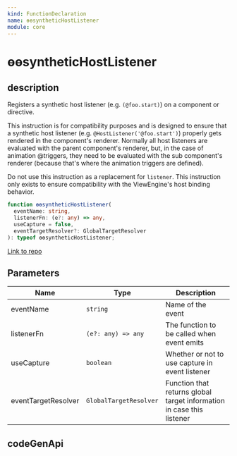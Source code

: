 ```yaml
---
kind: FunctionDeclaration
name: ɵɵsyntheticHostListener
module: core
---
```


# ɵɵsyntheticHostListener

## description

Registers a synthetic host listener (e.g. `(@foo.start)`) on a component or directive.

This instruction is for compatibility purposes and is designed to ensure that a
synthetic host listener (e.g. `@HostListener('@foo.start')`) properly gets rendered
in the component's renderer. Normally all host listeners are evaluated with the
parent component's renderer, but, in the case of animation @triggers, they need
to be evaluated with the sub component's renderer (because that's where the
animation triggers are defined).

Do not use this instruction as a replacement for `listener`. This instruction
only exists to ensure compatibility with the ViewEngine's host binding behavior.

```ts
function ɵɵsyntheticHostListener(
  eventName: string,
  listenerFn: (e?: any) => any,
  useCapture = false,
  eventTargetResolver?: GlobalTargetResolver
): typeof ɵɵsyntheticHostListener;
```

[Link to repo](https://github.com/timdeschryver/angular/blob/master/packages/core/src/render3/instructions/listener.ts#L71-L82)

## Parameters

| Name                | Type                   | Description                                                           |
| ------------------- | ---------------------- | --------------------------------------------------------------------- |
| eventName           | `string`               | Name of the event                                                     |
| listenerFn          | `(e?: any) => any`     | The function to be called when event emits                            |
| useCapture          | `boolean`              | Whether or not to use capture in event listener                       |
| eventTargetResolver | `GlobalTargetResolver` | Function that returns global target information in case this listener |

## codeGenApi
